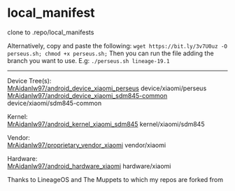 # local_manifest

clone to .repo/local_manifests

Alternatively, copy and paste the following:
```wget https://bit.ly/3v7U0uz -O perseus.sh; chmod +x perseus.sh;```
Then you can run the file adding the branch you want to use.  E.g:
```./perseus.sh lineage-19.1```

------------

Device Tree(s):<br/>
[MrAidanlw97/android_device_xiaomi_perseus](http://github.com/MrAidanlw97/android_device_xiaomi_perseus "MrAidanlw97/android_device_xiaomi_perseus") device/xiaomi/perseus<br/>
[MrAidanlw97/android_device_xiaomi_sdm845-common](http://github.com/MrAidanlw97/android_device_xiaomi_perseus "MrAidanlw97/android_device_xiaomi_sdm845-common") device/xiaomi/sdm845-common

Kernel:<br/>
[MrAidanlw97/android_kernel_xiaomi_sdm845](http://github.com/MrAidanlw97/android_kernel_xiaomi_sdm845 "MrAidanlw97/android_kernel_xiaomi_sdm845") kernel/xiaomi/sdm845

Vendor:<br/>
[MrAidanlw97/proprietary_vendor_xiaomi](http://gitlab.com/MrAidanlw97/proprietary_vendor_xiaomi "MrAidanlw97/proprietary_vendor_xiaomi") vendor/xiaomi

Hardware:<br/>
[MrAidanlw97/android_hardware_xiaomi](https://github.com/MrAidanlw97/android_hardware_xiaomi "MrAidanlw/android_hardware_xiaomi") hardware/xiaomi

Thanks to LineageOS and The Muppets to which my repos are forked from
